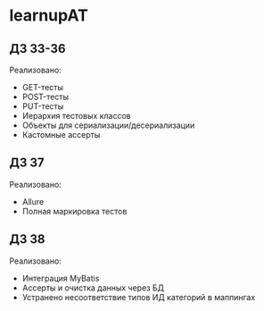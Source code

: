 # learnupAT

## ДЗ 33-36

<p>Реализовано:</p>
<ul>
    <li>GET-тесты</li>
    <li>POST-тесты</li>
    <li>PUT-тесты</li>
    <li>Иерархия тестовых классов</li>
    <li>Объекты для сериализации/десериализации</li>
    <li>Кастомные ассерты</li>
</ul>

## ДЗ 37

<p>Реализовано:</p>
<ul>
    <li>Allure</li>
    <li>Полная маркировка тестов</li>
</ul>

## ДЗ 38

<p>Реализовано:</p>
<ul>
    <li>Интеграция MyBatis</li>
    <li>Ассерты и очистка данных через БД</li>
    <li>Устранено несоответствие типов ИД категорий в маппингах</li>
</ul>